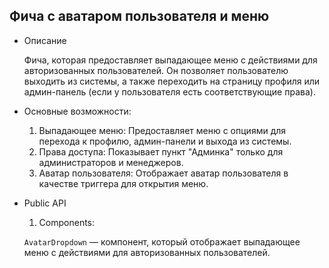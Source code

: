 ## Фича с аватаром пользователя и меню
- Описание

    Фича, которая предоставляет выпадающее меню с действиями для авторизованных пользователей. Он позволяет пользователю выходить из системы, а также переходить на страницу профиля или админ-панель (если у пользователя есть соответствующие права).

- Основные возможности:

    1. Выпадающее меню: Предоставляет меню с опциями для перехода к профилю, админ-панели и выхода из системы.
    2. Права доступа: Показывает пункт "Админка" только для администраторов и менеджеров.
    3. Аватар пользователя: Отображает аватар пользователя в качестве триггера для открытия меню.

- Public API

    1. Components:

    `AvatarDropdown` — компонент, который отображает выпадающее меню с действиями для авторизованных пользователей.